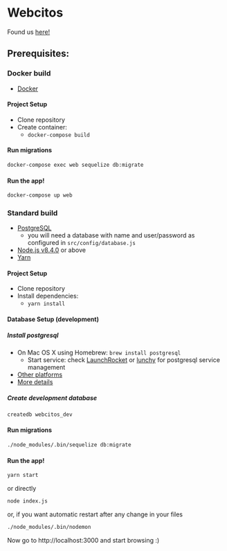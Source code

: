 

# Webcitos

Found us [here!](https://webcitos.herokuapp.com)

## Prerequisites:

  ### Docker build
  * [Docker](https://www.docker.com/get-started)

  #### Project Setup
  * Clone repository
  * Create container:
    * `docker-compose build`

  #### Run migrations
  ```sh
  docker-compose exec web sequelize db:migrate
  ```

  #### Run the app!

  ```sh
  docker-compose up web
  ```

  ### Standard build
  * [PostgreSQL](https://github.com/IIC2513-2017-2/syllabus/wiki/Getting-Started#postgresql)
    * you will need a database with name and user/password as configured in `src/config/database.js`
  * [Node.js v8.4.0](https://github.com/IIC2513-2017-2/syllabus/wiki/Node.js) or above
  * [Yarn](https://yarnpkg.com)

  #### Project Setup

  * Clone repository
  * Install dependencies:
    * `yarn install`

  #### Database Setup (development)

  ##### Install postgresql
  * On Mac OS X using Homebrew: `brew install postgresql`
    * Start service: check [LaunchRocket](https://github.com/jimbojsb/launchrocket) or [lunchy](https://www.moncefbelyamani.com/how-to-install-postgresql-on-a-mac-with-homebrew-and-lunchy/) for postgresql service management
  * [Other platforms](https://www.postgresql.org/download/)
  * [More details](https://github.com/IIC2513-2017-2/syllabus/wiki/Getting-Started#postgresql)

  ##### Create development database

  ```sh
  createdb webcitos_dev
  ```

  #### Run migrations
```sh
./node_modules/.bin/sequelize db:migrate
```

  #### Run the app!

  ```sh
  yarn start
  ```

  or directly

  ```sh
  node index.js
  ```

  or, if you want automatic restart after any change in your files

  ```sh
  ./node_modules/.bin/nodemon
  ```

  Now go to http://localhost:3000 and start browsing :)